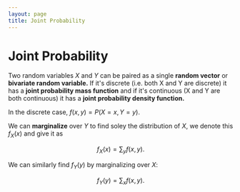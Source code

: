 ```yaml
---
layout: page
title: Joint Probability
---
```


# Joint Probability

Two random variables $X$ and $Y$ can be paired as a single **random vector** or **bivariate random variable.** If it's discrete (i.e. both X and Y are discrete) it has a **joint probability mass function** and if it's continuous (X and Y are both continuous) it has a **joint probability density function.**

In the discrete case, $f(x,y) = P(X = x, Y = y).$

We can **marginalize** over $Y$ to find soley the distribution of $X,$ we denote this $f_X(x)$ and give it as

$$  f_X(x) = \sum_y f(x, y). $$

We can similarly find $f_Y(y)$ by marginalizing over $X$:

$$  f_Y(y) = \sum_x f(x, y). $$